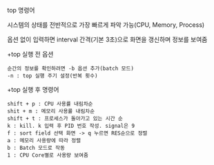 top 명령어

시스템의 상태를 전반적으로 가장 빠르게 파악 가능(CPU, Memory, Process)

옵션 없이 입력하면 interval 간격(기본 3초)으로 화면을 갱신하며 정보를 보여줌

+top 실행 전 옵션

    순간의 정보를 확인하려면 -b 옵션 추가(batch 모드)
    -n : top 실행 주기 설정(반복 횟수)

+top 실행 후 명령어

    shift + p : CPU 사용률 내림차순
    shit + m : 메모리 사용률 내림차순
    shift + t : 프로세스가 돌아가고 있는 시간 순
    k : kill. k 입력 후 PID 번호 작성. signal은 9
    f : sort field 선택 화면 -> q 누르면 RES순으로 정렬
    a : 메모리 사용량에 따라 정렬
    b : Batch 모드로 작동
    1 : CPU Core별로 사용량 보여줌
